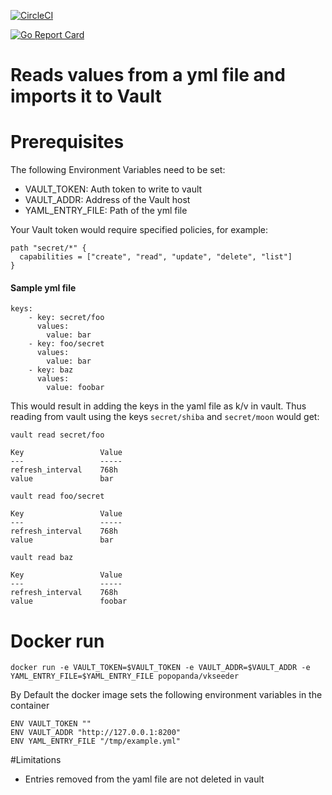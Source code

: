 [![CircleCI](https://circleci.com/gh/popopanda/vkseeder/tree/master.svg?style=svg)](https://circleci.com/gh/popopanda/vkseeder/tree/master)

[![Go Report Card](https://goreportcard.com/badge/github.com/popopanda/vkseeder)](https://goreportcard.com/report/github.com/popopanda/vkseeder)

# Reads values from a yml file and imports it to Vault

# Prerequisites
The following Environment Variables need to be set:

- VAULT_TOKEN: Auth token to write to vault
- VAULT_ADDR: Address of the Vault host
- YAML_ENTRY_FILE: Path of the yml file

Your Vault token would require specified policies, for example:

```
path "secret/*" {
  capabilities = ["create", "read", "update", "delete", "list"]
}
```


#### Sample yml file

```
keys:
    - key: secret/foo
      values:
        value: bar
    - key: foo/secret
      values:
        value: bar
    - key: baz
      values:
        value: foobar
```

This would result in adding the keys in the yaml file as k/v in vault. Thus reading from vault using the keys `secret/shiba` and `secret/moon` would get:

```
vault read secret/foo

Key                 Value
---                 -----
refresh_interval    768h
value               bar

vault read foo/secret

Key                 Value
---                 -----
refresh_interval    768h
value               bar

vault read baz

Key                 Value
---                 -----
refresh_interval    768h
value               foobar
```

# Docker run
`docker run -e VAULT_TOKEN=$VAULT_TOKEN -e VAULT_ADDR=$VAULT_ADDR -e YAML_ENTRY_FILE=$YAML_ENTRY_FILE popopanda/vkseeder`

By Default the docker image sets the following environment variables in the container

```
ENV VAULT_TOKEN ""
ENV VAULT_ADDR "http://127.0.0.1:8200"
ENV YAML_ENTRY_FILE "/tmp/example.yml"
```

#Limitations
- Entries removed from the yaml file are not deleted in vault